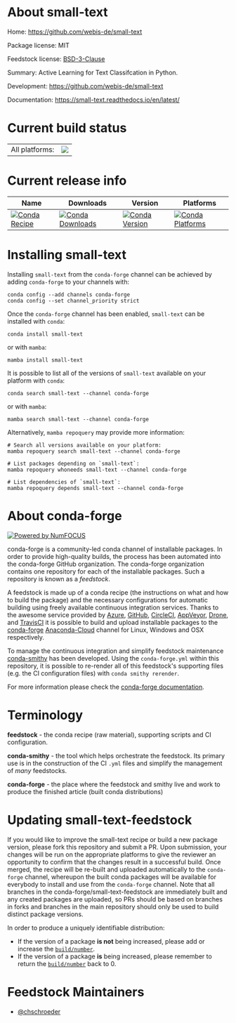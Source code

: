 About small-text
================

Home: https://github.com/webis-de/small-text

Package license: MIT

Feedstock license: [BSD-3-Clause](https://github.com/conda-forge/small-text-feedstock/blob/main/LICENSE.txt)

Summary: Active Learning for Text Classifcation in Python.

Development: https://github.com/webis-de/small-text

Documentation: https://small-text.readthedocs.io/en/latest/

Current build status
====================


<table><tr><td>All platforms:</td>
    <td>
      <a href="https://dev.azure.com/conda-forge/feedstock-builds/_build/latest?definitionId=16594&branchName=main">
        <img src="https://dev.azure.com/conda-forge/feedstock-builds/_apis/build/status/small-text-feedstock?branchName=main">
      </a>
    </td>
  </tr>
</table>

Current release info
====================

| Name | Downloads | Version | Platforms |
| --- | --- | --- | --- |
| [![Conda Recipe](https://img.shields.io/badge/recipe-small--text-green.svg)](https://anaconda.org/conda-forge/small-text) | [![Conda Downloads](https://img.shields.io/conda/dn/conda-forge/small-text.svg)](https://anaconda.org/conda-forge/small-text) | [![Conda Version](https://img.shields.io/conda/vn/conda-forge/small-text.svg)](https://anaconda.org/conda-forge/small-text) | [![Conda Platforms](https://img.shields.io/conda/pn/conda-forge/small-text.svg)](https://anaconda.org/conda-forge/small-text) |

Installing small-text
=====================

Installing `small-text` from the `conda-forge` channel can be achieved by adding `conda-forge` to your channels with:

```
conda config --add channels conda-forge
conda config --set channel_priority strict
```

Once the `conda-forge` channel has been enabled, `small-text` can be installed with `conda`:

```
conda install small-text
```

or with `mamba`:

```
mamba install small-text
```

It is possible to list all of the versions of `small-text` available on your platform with `conda`:

```
conda search small-text --channel conda-forge
```

or with `mamba`:

```
mamba search small-text --channel conda-forge
```

Alternatively, `mamba repoquery` may provide more information:

```
# Search all versions available on your platform:
mamba repoquery search small-text --channel conda-forge

# List packages depending on `small-text`:
mamba repoquery whoneeds small-text --channel conda-forge

# List dependencies of `small-text`:
mamba repoquery depends small-text --channel conda-forge
```


About conda-forge
=================

[![Powered by
NumFOCUS](https://img.shields.io/badge/powered%20by-NumFOCUS-orange.svg?style=flat&colorA=E1523D&colorB=007D8A)](https://numfocus.org)

conda-forge is a community-led conda channel of installable packages.
In order to provide high-quality builds, the process has been automated into the
conda-forge GitHub organization. The conda-forge organization contains one repository
for each of the installable packages. Such a repository is known as a *feedstock*.

A feedstock is made up of a conda recipe (the instructions on what and how to build
the package) and the necessary configurations for automatic building using freely
available continuous integration services. Thanks to the awesome service provided by
[Azure](https://azure.microsoft.com/en-us/services/devops/), [GitHub](https://github.com/),
[CircleCI](https://circleci.com/), [AppVeyor](https://www.appveyor.com/),
[Drone](https://cloud.drone.io/welcome), and [TravisCI](https://travis-ci.com/)
it is possible to build and upload installable packages to the
[conda-forge](https://anaconda.org/conda-forge) [Anaconda-Cloud](https://anaconda.org/)
channel for Linux, Windows and OSX respectively.

To manage the continuous integration and simplify feedstock maintenance
[conda-smithy](https://github.com/conda-forge/conda-smithy) has been developed.
Using the ``conda-forge.yml`` within this repository, it is possible to re-render all of
this feedstock's supporting files (e.g. the CI configuration files) with ``conda smithy rerender``.

For more information please check the [conda-forge documentation](https://conda-forge.org/docs/).

Terminology
===========

**feedstock** - the conda recipe (raw material), supporting scripts and CI configuration.

**conda-smithy** - the tool which helps orchestrate the feedstock.
                   Its primary use is in the construction of the CI ``.yml`` files
                   and simplify the management of *many* feedstocks.

**conda-forge** - the place where the feedstock and smithy live and work to
                  produce the finished article (built conda distributions)


Updating small-text-feedstock
=============================

If you would like to improve the small-text recipe or build a new
package version, please fork this repository and submit a PR. Upon submission,
your changes will be run on the appropriate platforms to give the reviewer an
opportunity to confirm that the changes result in a successful build. Once
merged, the recipe will be re-built and uploaded automatically to the
`conda-forge` channel, whereupon the built conda packages will be available for
everybody to install and use from the `conda-forge` channel.
Note that all branches in the conda-forge/small-text-feedstock are
immediately built and any created packages are uploaded, so PRs should be based
on branches in forks and branches in the main repository should only be used to
build distinct package versions.

In order to produce a uniquely identifiable distribution:
 * If the version of a package **is not** being increased, please add or increase
   the [``build/number``](https://docs.conda.io/projects/conda-build/en/latest/resources/define-metadata.html#build-number-and-string).
 * If the version of a package **is** being increased, please remember to return
   the [``build/number``](https://docs.conda.io/projects/conda-build/en/latest/resources/define-metadata.html#build-number-and-string)
   back to 0.

Feedstock Maintainers
=====================

* [@chschroeder](https://github.com/chschroeder/)

